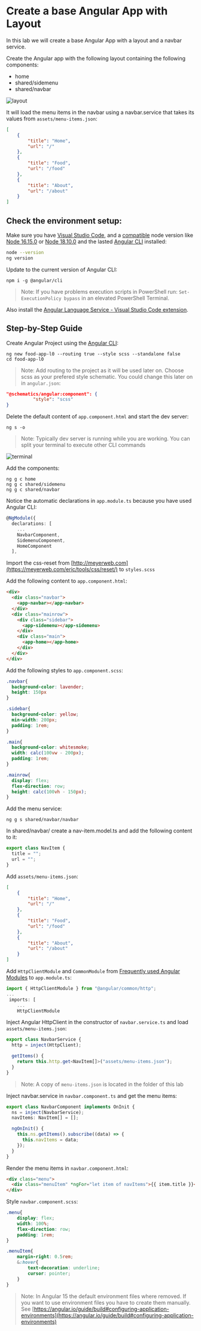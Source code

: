 # Create a base Angular App with Layout

In this lab we will create a base Angular App with a layout and a navbar service.

Create the Angular app with the following layout containing the following components:

- home
- shared/sidemenu
- shared/navbar

![layout](_images/food-layout.png)

It will load the menu items in the navbar using a navbar.service that takes its values from `assets/menu-items.json`:

```json
[
    {
        "title": "Home",
        "url": "/"
    },
    {
        "title": "Food",
        "url": "/food"
    },
    {
        "title": "About",
        "url": "/about"
    }
]
```

## Check the environment setup:

Make sure you have [Visual Studio Code](https://code.visualstudio.com/download), and a [compatible](https://angular.io/guide/versions) node version like [Node 16.15.0](https://nodejs.org/download/release/v16.15.0/) or [Node 18.10.0](https://nodejs.org/download/release/v18.10.0/) and the lasted [Angular CLI](https://angular.io/cli) installed:

```bash
node --version
ng version
```

Update to the current version of Angular CLI:

```
npm i -g @angular/cli
```

>Note: If you have problems execution scripts in PowerShell run: `Set-ExecutionPolicy bypass` in an elevated PowerShell Terminal. 

Also install the [Angular Language Service - Visual Studio Code extension](https://marketplace.visualstudio.com/items?itemName=Angular.ng-template).

## Step-by-Step Guide

Create Angular Project using the [Angular CLI](https://angular.io/cli/new):

```
ng new food-app-l0 --routing true --style scss --standalone false
cd food-app-l0
```

>Note: Add routing to the project as it will be used later on. Choose scss as your prefered style schematic. You could change this later on in `angular.json`:

```json
"@schematics/angular:component": {
          "style": "scss"
}
```

Delete the default content of `app.component.html` and start the dev server:

```
ng s -o
```

>Note: Typically dev server is running while you are working. You can split your terminal to execute other CLI commands

![terminal](_images/terminal.png)

Add the components:

```
ng g c home
ng g c shared/sidemenu
ng g c shared/navbar
```

Notice the automatic declarations in `app.module.ts` because you have used Angular CLI: 

```typescript
@NgModule({
  declarations: [
    ...
    NavbarComponent,
    SidemenuComponent,
    HomeComponent
  ],
```

Import the css-reset from [http://meyerweb.com](https://meyerweb.com/eric/tools/css/reset/) to `styles.scss`

Add the following content to `app.component.html`:

```html
<div>
  <div class="navbar">
    <app-navbar></app-navbar>
  </div>
  <div class="mainrow">
    <div class="sidebar">
      <app-sidemenu></app-sidemenu>
    </div>
    <div class="main">
      <app-home></app-home>
    </div>
  </div>
</div>
```

Add the following styles to `app.component.scss`:

```css
.navbar{
  background-color: lavender;
  height: 150px
}

.sidebar{
  background-color: yellow;
  min-width: 200px;
  padding: 1rem;
}

.main{
  background-color: whitesmoke;
  width: calc(100vw - 200px);
  padding: 1rem;
}

.mainrow{
  display: flex;
  flex-direction: row;
  height: calc(100vh - 150px);
}
```

Add the menu service:

```
ng g s shared/navbar/navbar
```

In shared/navbar/ create a nav-item.model.ts and add the following content to it:

```typescript
export class NavItem {
  title = "";
  url = "";
}
```

Add `assets/menu-items.json`:

```json
[
    {
        "title": "Home",
        "url": "/"
    },
    {
        "title": "Food",
        "url": "/food"
    },
    {
        "title": "About",
        "url": "/about"
    }
]
```

Add `HttpClientModule` and `CommonModule` from [Frequently used Angular Modules](https://angular.io/guide/frequent-ngmodules) to `app.module.ts`:

```typescript
import { HttpClientModule } from "@angular/common/http";
...
 imports: [
    ...
    HttpClientModule
```

Inject Angular HttpClient in the constructor of `navbar.service.ts` and load `assets/menu-items.json`:

```typescript
export class NavbarService {
  http = inject(HttpClient);

  getItems() {
    return this.http.get<NavItem[]>("assets/menu-items.json");
  }
}
```

>Note: A copy of `menu-items.json` is located in the folder of this lab

Inject navbar.service in `navbar.component.ts` and get the menu items:

```typescript
export class NavbarComponent implements OnInit {
  ns = inject(NavbarService);
  navItems: NavItem[] = [];

  ngOnInit() {
    this.ns.getItems().subscribe((data) => {
      this.navItems = data;
    });
  }
}
```

Render the menu items in `navbar.component.html`:

```html
<div class="menu">
  <div class="menuItem" *ngFor="let item of navItems">{{ item.title }}</div>
</div>
```

Style `navbar.component.scss`:

```css
.menu{
    display: flex; 
    width: 100%;
    flex-direction: row;
    padding: 1rem;
}

.menuItem{
    margin-right: 0.5rem;    
    &:hover{
        text-decoration: underline;
        cursor: pointer;
    }
}
```

>Note: In Angular 15 the default environment files where removed. If you want to use environment files you have to create them manually. See [https://angular.io/guide/build#configuring-application-environments](https://angular.io/guide/build#configuring-application-environments)
